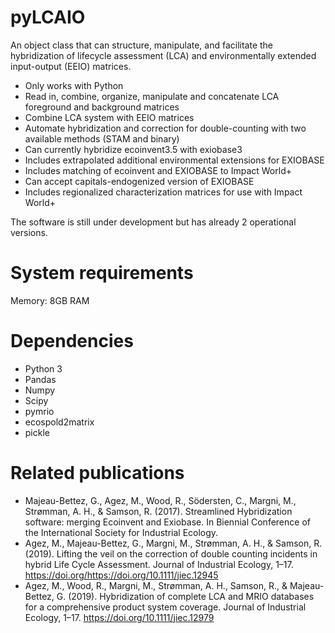 # pyLCAIO
An object class that can structure, manipulate, and facilitate the hybridization of lifecycle assessment (LCA) and environmentally  extended input-output (EEIO) matrices.

* Only works with Python
* Read in, combine, organize, manipulate and concatenate LCA foreground and background matrices
* Combine LCA system with EEIO matrices
* Automate hybridization and correction for double-counting with two available methods (STAM and binary)
* Can currently hybridize ecoinvent3.5 with exiobase3
* Includes extrapolated additional environmental extensions for EXIOBASE
* Includes matching of ecoinvent and EXIOBASE to Impact World+
* Can accept capitals-endogenized version of EXIOBASE
* Includes regionalized characterization matrices for use with Impact World+

The software is still under development but has already 2 operational versions.

# System requirements
Memory: 8GB RAM

# Dependencies
* Python 3
* Pandas
* Numpy
* Scipy
* pymrio
* ecospold2matrix
* pickle

# Related publications
* Majeau-Bettez, G., Agez, M., Wood, R., Södersten, C., Margni, M., Strømman, A. H., & Samson, R. (2017). Streamlined Hybridization software: merging Ecoinvent and Exiobase. In Biennial Conference of the International Society for Industrial Ecology.
* Agez, M., Majeau-Bettez, G., Margni, M., Strømman, A. H., & Samson, R. (2019). Lifting the veil on the correction of double counting incidents in hybrid Life Cycle Assessment. Journal of Industrial Ecology, 1–17. https://doi.org/https://doi.org/10.1111/jiec.12945
* Agez, M., Wood, R., Margni, M., Strømman, A. H., Samson, R., & Majeau-Bettez, G. (2019). Hybridization of complete LCA and MRIO databases for a comprehensive product system coverage. Journal of Industrial Ecology, 1–17. https://doi.org/10.1111/jiec.12979





